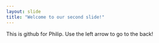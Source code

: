 ```yaml
---
layout: slide
title: "Welcome to our second slide!"
---
```

This is github for Philip.
Use the left arrow to go to the back!